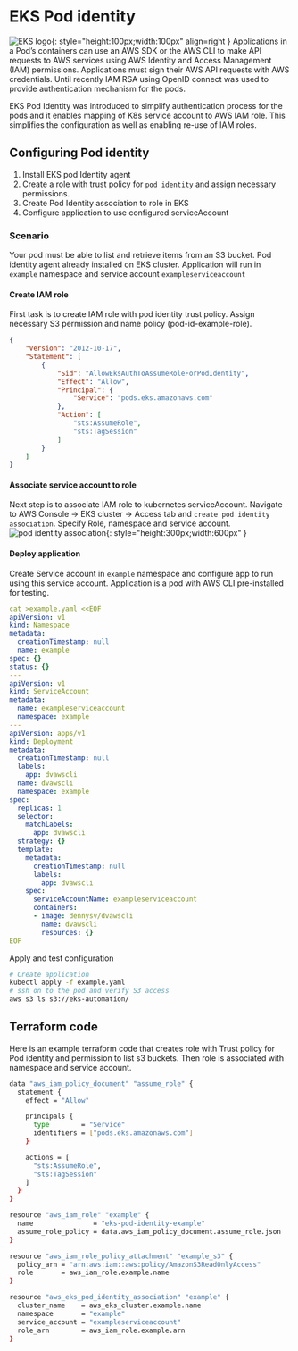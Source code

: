 # EKS Pod identity
![EKS logo ](https://vettom-images.s3.eu-west-1.amazonaws.com/aws/eks_logo.jpg){: style="height:100px;width:100px" align=right }
Applications in a Pod’s containers can use an AWS SDK or the AWS CLI to make API requests to AWS services using AWS Identity and Access Management (IAM) permissions. Applications must sign their AWS API requests with AWS credentials. Until recently IAM RSA using OpenID connect was used to provide authentication mechanism for the pods. 

EKS Pod Identity was introduced to simplify authentication process for the pods and it enables mapping of K8s service account to AWS IAM role. This simplifies the configuration as well as enabling re-use of IAM roles.

## Configuring Pod identity
1. Install EKS pod Identity agent
2. Create a role with trust policy for `pod identity` and assign necessary permissions.
3. Create Pod Identity association to role in EKS
4. Configure application to use configured serviceAccount

### Scenario
Your pod must be able to list and retrieve items from an S3 bucket. Pod identity agent already installed on EKS cluster. Application will run in `example` namespace and service account `exampleserviceaccount`

#### Create IAM role
First task is to create IAM role with pod identity trust policy. Assign necessary S3 permission and name policy (pod-id-example-role). 
```json
{
    "Version": "2012-10-17",
    "Statement": [
        {
            "Sid": "AllowEksAuthToAssumeRoleForPodIdentity",
            "Effect": "Allow",
            "Principal": {
                "Service": "pods.eks.amazonaws.com"
            },
            "Action": [
                "sts:AssumeRole",
                "sts:TagSession"
            ]
        }
    ]
}
```
#### Associate service account to role
Next step is to associate IAM role to kubernetes serviceAccount. Navigate to AWS Console -> EKS cluster -> Access tab and `create pod identity association`. Specify Role, namespace and service account.
![pod identity association](https://vettom-images.s3.eu-west-1.amazonaws.com/aws/podid-associate.png){: style="height:300px;width:600px" }

#### Deploy application
Create Service account in `example` namespace and configure app to run using this service account. Application is a pod with AWS CLI pre-installed for testing.

```yaml
cat >example.yaml <<EOF
apiVersion: v1
kind: Namespace
metadata:
  creationTimestamp: null
  name: example
spec: {}
status: {}
---
apiVersion: v1
kind: ServiceAccount
metadata:
  name: exampleserviceaccount
  namespace: example
---
apiVersion: apps/v1
kind: Deployment
metadata:
  creationTimestamp: null
  labels:
    app: dvawscli
  name: dvawscli
  namespace: example
spec:
  replicas: 1
  selector:
    matchLabels:
      app: dvawscli
  strategy: {}
  template:
    metadata:
      creationTimestamp: null
      labels:
        app: dvawscli
    spec:
      serviceAccountName: exampleserviceaccount
      containers:
      - image: dennysv/dvawscli
        name: dvawscli
        resources: {}
EOF
```
Apply and test configuration
```bash
# Create application
kubectl apply -f example.yaml
# ssh on to the pod and verify S3 access
aws s3 ls s3://eks-automation/
```

## 

## Terraform code 
Here is an example terraform code that creates role with Trust policy for Pod identity and permission to list s3 buckets. Then role is  associated with namespace and service account.

```bash
data "aws_iam_policy_document" "assume_role" {
  statement {
    effect = "Allow"

    principals {
      type        = "Service"
      identifiers = ["pods.eks.amazonaws.com"]
    }

    actions = [
      "sts:AssumeRole",
      "sts:TagSession"
    ]
  }
}

resource "aws_iam_role" "example" {
  name               = "eks-pod-identity-example"
  assume_role_policy = data.aws_iam_policy_document.assume_role.json
}

resource "aws_iam_role_policy_attachment" "example_s3" {
  policy_arn = "arn:aws:iam::aws:policy/AmazonS3ReadOnlyAccess"
  role       = aws_iam_role.example.name
}

resource "aws_eks_pod_identity_association" "example" {
  cluster_name    = aws_eks_cluster.example.name
  namespace       = "example"
  service_account = "exampleserviceaccount"
  role_arn        = aws_iam_role.example.arn
}
```